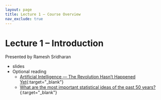 ```yaml
---
layout: page
title: Lecture 1 – Course Overview
nav_exclude: true
---
```


# Lecture 1 – Introduction

Presented by Ramesh Sridharan

- slides
- Optional reading
    - [Artificial Intelligence — The Revolution Hasn’t Happened Yet](https://hdsr.mitpress.mit.edu/pub/wot7mkc1){:target="_blank"}
    - [What are the most important statistical ideas of the past 50 years?](https://arxiv.org/pdf/2012.00174){:target="_blank"} 

